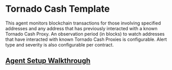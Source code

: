 # Tornado Cash Template

This agent monitors blockchain transactions for those involving specified addresses and any address
that has previously interacted with a known Tornado Cash Proxy. An observation period (in blocks) to
watch addresses that have interacted with known Tornado Cash Proxies is configurable. Alert type and
severity is also configurable per contract.

## [Agent Setup Walkthrough](SETUP.md)
